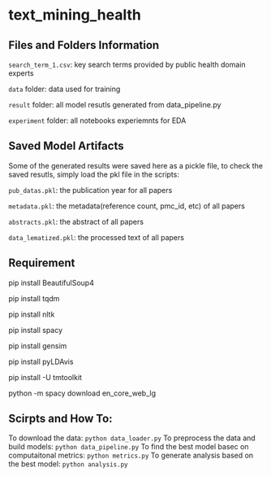 # text_mining_health

## Files and Folders Information
`search_term_1.csv`: key search terms provided by public health domain experts

`data` folder: data used for training

`result` folder: all model resutls generated from data_pipeline.py

`experiment` folder: all notebooks experiemnts for EDA

## Saved Model Artifacts
Some of the generated results were saved here as a pickle file, to check the saved resutls, simply load the pkl file in the scripts:

`pub_datas.pkl`: the publication year for all papers

`metadata.pkl`: the metadata(reference count, pmc_id, etc) of all papers

`abstracts.pkl`: the abstract of all papers

`data_lematized.pkl`: the processed text of all papers

## Requirement
pip install BeautifulSoup4

pip install tqdm

pip install nltk

pip install spacy

pip install gensim

pip install pyLDAvis

pip install -U tmtoolkit

python -m spacy download en_core_web_lg

## Scirpts and How To:
To download the data: `python data_loader.py`
To preprocess the data and build models: `python data_pipeline.py`
To find the best model basec on computaitonal metrics: `python metrics.py`
To generate analysis based on the best model: `python analysis.py`
